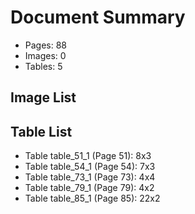 # Document Summary

- Pages: 88
- Images: 0
- Tables: 5

## Image List


## Table List

- Table table_51_1 (Page 51): 8x3
- Table table_54_1 (Page 54): 7x3
- Table table_73_1 (Page 73): 4x4
- Table table_79_1 (Page 79): 4x2
- Table table_85_1 (Page 85): 22x2
